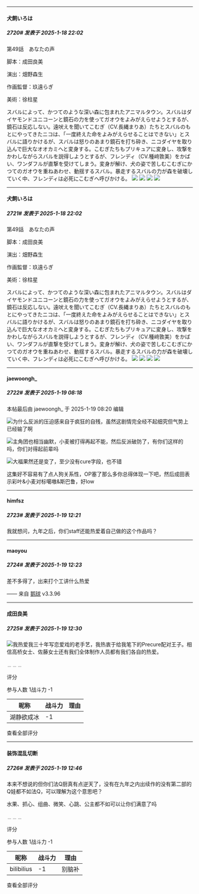 ﻿
*****

####  犬飼いろは  
##### 2720#       发表于 2025-1-18 22:02

第49話　あなたの声

脚本：成田良美

演出：畑野森生

作画監督：玖遠らぎ

美術：徐柱星

スバルによって、かつてのような深い森に包まれたアニマルタウン。スバルはダイヤモンドユニコーンと鏡石の力を使ってガオウをよみがえらせようとするが、鏡石は反応しない。遠吠えを聞いてこむぎ（CV.長縄まりあ）たちとスバルのもとにやってきたニコは、「一度終えた命をよみがえらせることはできない」とスバルに語りかけるが、スバルは怒りのあまり鏡石を打ち砕き、ニコダイヤを取り込んで巨大なオオカミへと変身する。こむぎたちもプリキュアに変身し、攻撃をかわしながらスバルを説得しようとするが、フレンディ（CV.種﨑敦美）をかばい、ワンダフルが直撃を受けてしまう。変身が解け、犬の姿で苦しむこむぎにかつてのガオウを重ねあわせ、動揺するスバル。暴走するスバルの力が森を破壊していく中、フレンディは必死にこむぎへ呼びかける。
<img src="https://p.sda1.dev/21/8692a0bd5a1a52fd8a27f943bb1c8be3/1000008327.jpg" referrerpolicy="no-referrer">
<img src="https://p.sda1.dev/21/02ba6109e619dfc13fc84ec28cfc4a60/1000008328.jpg" referrerpolicy="no-referrer">
<img src="https://p.sda1.dev/21/d72c29499541a8ffb1c84e33bb7376d8/1000008329.jpg" referrerpolicy="no-referrer">
<img src="https://p.sda1.dev/21/eb4ba50fc4568a04bd9cab86a5434532/1000008330.jpg" referrerpolicy="no-referrer">


*****

####  犬飼いろは  
##### 2721#       发表于 2025-1-18 22:02

第49話　あなたの声

脚本：成田良美

演出：畑野森生

作画監督：玖遠らぎ

美術：徐柱星

スバルによって、かつてのような深い森に包まれたアニマルタウン。スバルはダイヤモンドユニコーンと鏡石の力を使ってガオウをよみがえらせようとするが、鏡石は反応しない。遠吠えを聞いてこむぎ（CV.長縄まりあ）たちとスバルのもとにやってきたニコは、「一度終えた命をよみがえらせることはできない」とスバルに語りかけるが、スバルは怒りのあまり鏡石を打ち砕き、ニコダイヤを取り込んで巨大なオオカミへと変身する。こむぎたちもプリキュアに変身し、攻撃をかわしながらスバルを説得しようとするが、フレンディ（CV.種﨑敦美）をかばい、ワンダフルが直撃を受けてしまう。変身が解け、犬の姿で苦しむこむぎにかつてのガオウを重ねあわせ、動揺するスバル。暴走するスバルの力が森を破壊していく中、フレンディは必死にこむぎへ呼びかける。
<img src="https://p.sda1.dev/21/8692a0bd5a1a52fd8a27f943bb1c8be3/1000008327.jpg" referrerpolicy="no-referrer">
<img src="https://p.sda1.dev/21/02ba6109e619dfc13fc84ec28cfc4a60/1000008328.jpg" referrerpolicy="no-referrer">
<img src="https://p.sda1.dev/21/d72c29499541a8ffb1c84e33bb7376d8/1000008329.jpg" referrerpolicy="no-referrer">
<img src="https://p.sda1.dev/21/eb4ba50fc4568a04bd9cab86a5434532/1000008330.jpg" referrerpolicy="no-referrer">

*****

####  jaewoongh_  
##### 2722#       发表于 2025-1-19 08:18

 本帖最后由 jaewoongh_ 于 2025-1-19 08:20 编辑 

<img src="https://static.saraba1st.com/image/smiley/face2017/020.png" referrerpolicy="no-referrer">为什么反派的压迫感来自于疯狂的自残，虽然这剧情完全经不起细究但气势上已经输了啊

<img src="https://static.saraba1st.com/image/smiley/face2017/020.png" referrerpolicy="no-referrer">主角团也相当幽默，小麦被打得再起不能，然后反派破防了，有你们这样的吗，你们对得起前辈吗

<img src="https://static.saraba1st.com/image/smiley/face2017/020.png" referrerpolicy="no-referrer">大福果然还是变了，至少没有cure字段，也不错

这集好不容易有了点人狗关系性，OP塞了那么多你总得体现一下吧，然后成田表示彩叶&amp;小麦对标噶嗷&amp;斯巴鲁，好low


*****

####  himfsz  
##### 2723#       发表于 2025-1-19 12:21

我就想问，九年之后，你们staff还能热爱着自己做的这个作品吗？

*****

####  maoyou  
##### 2724#       发表于 2025-1-19 12:23

差不多得了，出来打个工讲什么热爱

—— 来自 [鹅球](https://www.pgyer.com/GcUxKd4w) v3.3.96


*****

####  成田良美  
##### 2725#       发表于 2025-1-19 12:30

<img src="https://static.saraba1st.com/image/smiley/face2017/072.png" referrerpolicy="no-referrer">我热爱我三十年写恋爱戏的老手艺，我热衷于给我笔下的Precure配对王子。相信高桥女士、佐藤女士还有我们全体制作人员都有我们各自的热爱。

﹍﹍﹍

评分

 参与人数 1战斗力 -1

|昵称|战斗力|理由|
|----|---|---|
| 湖静欲成冰|-1||

查看全部评分


*****

####  装饰混乱切断  
##### 2726#       发表于 2025-1-19 12:46

本来不想说的但你们法Q厨真有点逆天了，没有在九年之内出续作的没有第二部的Q娃都不如法Q，可以理解为这个意思吧？

水果、抓心、组曲、微笑、心跳、公主都不如可以让你们满意了吗

﹍﹍﹍

评分

 参与人数 1战斗力 -1

|昵称|战斗力|理由|
|----|---|---|
| bilibilius|-1|别脑补|

查看全部评分

